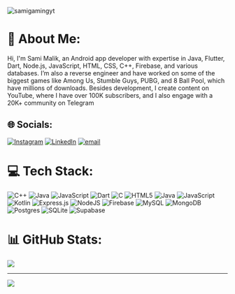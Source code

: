 <p align="left"> <img src="https://komarev.com/ghpvc/?username=samimalikdev&label=Profile%20views&color=0e75b6&style=flat" alt="samigamingyt" /> </p>



# 💫 About Me:
Hi, I'm Sami Malik, an Android app developer with expertise in Java, Flutter, Dart, Node.js, JavaScript, HTML, CSS, C++, Firebase, and various databases. I’m also a reverse engineer and have worked on some of the biggest games like Among Us, Stumble Guys, PUBG, and 8 Ball Pool, which have millions of downloads. Besides development, I create content on YouTube, where I have over 100K subscribers, and I also engage with a 20K+ community on Telegram


## 🌐 Socials:
[![Instagram](https://img.shields.io/badge/Instagram-%23E4405F.svg?logo=Instagram&logoColor=white)](https://instagram.com/memelordsamimalik) [![LinkedIn](https://img.shields.io/badge/LinkedIn-%230077B5.svg?logo=linkedin&logoColor=white)]([h](https://www.linkedin.com/in/sami-malik-950665273?utm_source=share&utm_campaign=share_via&utm_content=profile&utm_medium=ios_app)) [![email](https://img.shields.io/badge/Email-D14836?logo=gmail&logoColor=white)](mailto:samimalik33334@gmail.com)


# 💻 Tech Stack:
![C++](https://img.shields.io/badge/c++-%2300599C.svg?style=for-the-badge&logo=c%2B%2B&logoColor=white) ![Java](https://img.shields.io/badge/java-%23ED8B00.svg?style=for-the-badge&logo=openjdk&logoColor=white) ![JavaScript](https://img.shields.io/badge/javascript-%23323330.svg?style=for-the-badge&logo=javascript&logoColor=%23F7DF1E) ![Dart](https://img.shields.io/badge/dart-%230175C2.svg?style=for-the-badge&logo=dart&logoColor=white) ![C](https://img.shields.io/badge/c-%2300599C.svg?style=for-the-badge&logo=c&logoColor=white) ![HTML5](https://img.shields.io/badge/html5-%23E34F26.svg?style=for-the-badge&logo=html5&logoColor=white) ![Java](https://img.shields.io/badge/java-%23ED8B00.svg?style=for-the-badge&logo=openjdk&logoColor=white) ![JavaScript](https://img.shields.io/badge/javascript-%23323330.svg?style=for-the-badge&logo=javascript&logoColor=%23F7DF1E) ![Kotlin](https://img.shields.io/badge/kotlin-%237F52FF.svg?style=for-the-badge&logo=kotlin&logoColor=white) ![Express.js](https://img.shields.io/badge/express.js-%23404d59.svg?style=for-the-badge&logo=express&logoColor=%2361DAFB) ![NodeJS](https://img.shields.io/badge/node.js-6DA55F?style=for-the-badge&logo=node.js&logoColor=white) ![Firebase](https://img.shields.io/badge/firebase-a08021?style=for-the-badge&logo=firebase&logoColor=ffcd34) ![MySQL](https://img.shields.io/badge/mysql-4479A1.svg?style=for-the-badge&logo=mysql&logoColor=white) ![MongoDB](https://img.shields.io/badge/MongoDB-%234ea94b.svg?style=for-the-badge&logo=mongodb&logoColor=white) ![Postgres](https://img.shields.io/badge/postgres-%23316192.svg?style=for-the-badge&logo=postgresql&logoColor=white) ![SQLite](https://img.shields.io/badge/sqlite-%2307405e.svg?style=for-the-badge&logo=sqlite&logoColor=white) ![Supabase](https://img.shields.io/badge/Supabase-3ECF8E?style=for-the-badge&logo=supabase&logoColor=white)
# 📊 GitHub Stats:
![](https://github-readme-stats.vercel.app/api?username=samimalikdev&theme=dark&hide_border=true&include_all_commits=false&count_private=false)<br/>


---
[![](https://visitcount.itsvg.in/api?id=samimalikdev&icon=0&color=0)](https://visitcount.itsvg.in)
